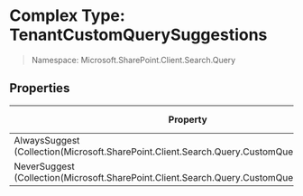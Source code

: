 # Complex Type: TenantCustomQuerySuggestions

> Namespace: Microsoft.SharePoint.Client.Search.Query

## Properties

Property | SPO | SP 2019 | SP 2016 | SP 2013
----------|:---:|:-------:|:-------:|:-------:
AlwaysSuggest (Collection(Microsoft.SharePoint.Client.Search.Query.CustomQuerySuggestions)) | ✅ | ❌ | ❌ | ❌
NeverSuggest (Collection(Microsoft.SharePoint.Client.Search.Query.CustomQuerySuggestions)) | ✅ | ❌ | ❌ | ❌